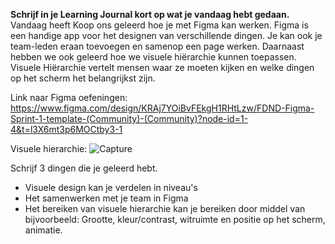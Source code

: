 **Schrijf in je Learning Journal kort op wat je vandaag hebt gedaan.**
Vandaag heeft Koop ons geleerd hoe je met Figma kan werken. Figma is een handige app voor het designen van verschillende dingen. Je kan ook je team-leden eraan toevoegen en samenop een page werken. Daarnaast hebben we ook geleerd hoe we visuele hiërarchie kunnen toepassen. Visuele Hiërarchie vertelt mensen waar ze moeten kijken en welke dingen op het scherm het belangrijkst zijn.  

Link naar Figma oefeningen: https://www.figma.com/design/KRAj7YOiBvFEkgH1RHtLzw/FDND-Figma-Sprint-1-template-(Community)-(Community)?node-id=1-4&t=l3X6mt3p6MOCtby3-1

Visuele hierarchie:
![Capture](https://github.com/user-attachments/assets/653043f6-465e-4162-94b6-7348e9ebd233)

Schrijf 3 dingen die je geleerd hebt.
- Visuele design kan je verdelen in niveau's
- Het samenwerken met je team in Figma
- Het bereiken van visuele hierarchie kan je bereiken door middel van bijvoorbeeld: Grootte, kleur/contrast, witruimte en positie op het scherm, animatie.
